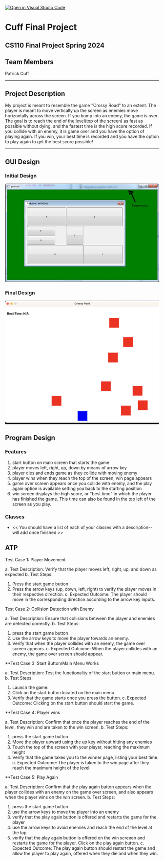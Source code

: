 [![Open in Visual Studio Code](https://classroom.github.com/assets/open-in-vscode-718a45dd9cf7e7f842a935f5ebbe5719a5e09af4491e668f4dbf3b35d5cca122.svg)](https://classroom.github.com/online_ide?assignment_repo_id=14588401&assignment_repo_type=AssignmentRepo)

# Cuff Final Project
## CS110 Final Project  Spring 2024

## Team Members 

Patrick Cuff 
***

## Project Description

My project is meant to resemble the game "Crossy Road" to an extent. The player is meant to move vertically up the screen as enemies move horizontally across the screen. If you bump into an enemy, the game is over. The goal is to reach the end of the level(top of the screen) as fast as possible without dying, and the fastest time is the high score recorded. If you collide with an enemy, it is game over and you have the option of playing again. If you win, your best time is recorded and you have the option to play again to get the best score possible!
***    

## GUI Design

### Initial Design

![initial gui](assets/gui.jpg)

### Final Design

![final gui](assets/finalgui.jpg)

## Program Design

### Features

1. start button on main screen that starts the game 
2.  player moves left, right, up, down by means of arrow key 
3.  player dies and ends game as they collide with moving enemy
4. player wins when they reach the top of the screen, win page appears
5. game over screen appears once you collide with enemy, and the play again option is available setting you back to the starting position
6.  win screen displays the high score, or "best time" in which the player has finished the game. This time can also be found in the top left of the screen as you play.
### Classes

- << You should have a list of each of your classes with a description-- will add once finished >>

## ATP

Test Case 1: Player Movement


a. Test Description: Verify that the player moves left, right, up, and down as expected
b. Test Steps:
1. Press the start game button
2. Press the arrow keys (up, down, left, right) to verify the player moves in their respective direction.
c. Expected Outcome: The player should move in the corresponding direction according to the arrow key inputs.


Test Case 2: Collision Detection with Enemy


a. Test Description: Ensure that collisions between the player and enemies are detected correctly.
b. Test Steps:
1. press the start game button
2. Use the arrow keys to move the player towards an enemy.
3. Verify that when the player collides with an enemy, the game over screen appears.
c. Expected Outcome: When the player collides with an enemy, the game over screen should appear.


**Test Case 3: Start Button/Main Menu Works


a. Test Description: Test the functionality of the start button or main menu.
b. Test Steps:
1. Launch the game.
2. Click on the start button located on the main menu
3. Verify that the game starts once you press the button.
c. Expected Outcome: Clicking on the start button should start the game.


**Test Case 4: Player wins


a. Test Description: Confirm that once the player reaches the end of the level, they win and are taken to the win screen.
b. Test Steps:
1. press the start game button
2. Move the player upward using the up key without hitting any enemies
3. Touch the top of the screen with your player, reaching the maximum height
4. Verify that the game takes you to the winner page, listing your best time.
c. Expected Outcome: The player is taken to the win page after they reach the maximum height of the level.


**Test Case 5:  Play Again


a. Test Description: Confirm that the play again button appears when the player collides with an enemy on the game over screen, and also appears when the player wins on the win screen.
b. Test Steps:
1. press the start game button
2. use the arrow keys to move the player into an enemy
3. verify that the play again button is offered and restarts the game for the player
4. use the arrow keys to avoid enemies and reach the end of the level at the top
5. verify that the play again button is offered on the win screeen and restarts the game for the player.
Click on the play again button.
c. Expected Outcome: The play again button should restart the game and allow the player to play again, offered when they die and when they win. 
